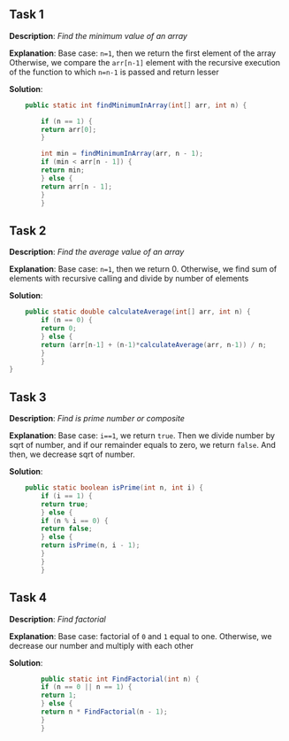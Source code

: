 ## Task 1
**Description**: *Find the minimum value of an array*

**Explanation**: Base case: `n=1`, then we return the first element of the array
Otherwise, we compare the `arr[n-1]` element with the recursive execution of the function to which `n=n-1` is passed and return lesser

**Solution**:
```java
    public static int findMinimumInArray(int[] arr, int n) {

        if (n == 1) {
        return arr[0]; 
        }

        int min = findMinimumInArray(arr, n - 1); 
        if (min < arr[n - 1]) {  
        return min;
        } else {
        return arr[n - 1]; 
        }
        }
```
## Task 2
**Description**: *Find the average value of an array*

**Explanation**: Base case: `n=1`, then we return 0. Otherwise, we find sum of elements with recursive calling and divide by number of elements

**Solution**:
```java
    public static double calculateAverage(int[] arr, int n) {
        if (n == 0) {       
        return 0;
        } else {
        return (arr[n-1] + (n-1)*calculateAverage(arr, n-1)) / n;   
        }
        }
}
```
## Task 3
**Description**: *Find is prime number or composite*

**Explanation**: Base case: `i==1`, we return `true`. Then we divide number by sqrt of number, and if our remainder equals to zero, we return `false`. And then, we decrease sqrt of number.

**Solution**:
```java
    public static boolean isPrime(int n, int i) {
        if (i == 1) {
        return true;    
        } else {
        if (n % i == 0) {   
        return false;
        } else {
        return isPrime(n, i - 1);   
        }
        }
        }
```
## Task 4
**Description**: *Find factorial*

**Explanation**: Base case: factorial of `0` and `1` equal to one. Otherwise, we decrease our number and multiply with each other

**Solution**:
```java
        public static int FindFactorial(int n) {
        if (n == 0 || n == 1) {     
        return 1;
        } else {
        return n * FindFactorial(n - 1);    
        }
        }
```
